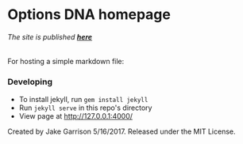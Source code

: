 
# Options DNA homepage

###### The site is published __[here](https://optionsdna.github.io/)__

For hosting a simple markdown file:

### Developing
* To install jekyll, run `gem install jekyll`
* Run `jekyll serve` in this repo's directory
* View page at <http://127.0.0.1:4000/>


Created by Jake Garrison 5/16/2017.
Released under the MIT License.
